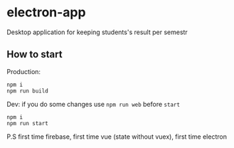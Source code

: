 # electron-app
Desktop application for keeping students's result per semestr

## How to start

Production:
```
npm i
npm run build
```

Dev: if you do some changes use ```npm run web``` before  ```start```
```
npm i
npm run start
```


P.S first time firebase, first time vue (state without  vuex), first time electron
